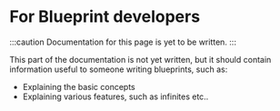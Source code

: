 # For Blueprint developers

:::caution
Documentation for this page is yet to be written.
:::

This part of the documentation is not yet written, but it should contain information useful to someone writing blueprints, such as:

- Explaining the basic concepts
- Explaining various features, such as infinites etc..
